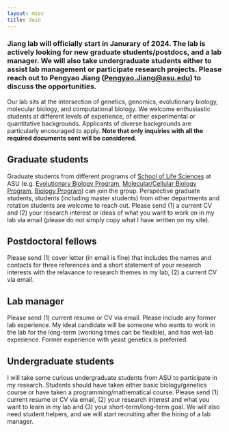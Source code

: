 ```yaml
---
layout: misc
title: Join
---
```


### Jiang lab will officially start in Janurary of 2024.  The lab is actively looking for new graduate students/postdocs, and a lab manager. We will also take undergraduate students either to assist lab management or participate research projects. Please reach out to Pengyao Jiang (Pengyao.Jiang@asu.edu)  to discuss the opportunities. 


Our lab sits at the intersection of genetics, genomics, evolutionary biology, molecular biology,  and computational biology. We welcome enthusiastic students at different levels of experience, of either experimental or quantitative backgrounds.  Applicants of diverse backgrounds are particularly encouraged to apply. __Note that only inquiries with all the required documents sent will be considered.__



## Graduate students

Graduate students from different programs of [School of Life Sciences] at ASU (e.g. [Evolutionary Biology Program], [Molecular/Cellular Biology Program], [Biology Program]) can join the group. Perspective graduate students, students (including master students) from other departments  and rotation students  are welcome to reach out. Please send (1) a current CV and (2) your research interest or ideas of what you want to work on in my lab via email (please do not simply copy what I have written on my site). 


## Postdoctoral fellows

Please send (1) cover letter (in email is fine) that includes the names and contacts for three references and a short statement of your research interests with the relavance to research themes in my lab, (2) a current CV via email. 

## Lab manager 

Please send (1) current resume or CV via email. Please include any former lab experience. My ideal candidate will be someone who wants to work in the lab for the long-term (working times can be flexible), and has wet-lab experience. Former experience with yeast genetics is preferred. 

## Undergraduate students

I will take some curious undergraduate students from ASU to participate in my research. Students should have taken either basic biology/genetics course or have taken a programming/mathematical course. Please send (1) current resume or CV via email, (2) your research interest and what you want to learn in my lab and (3) your short-term/long-term goal. We will also need student helpers, and we will start recruiting after the hiring of a lab manager. 


[School of Life Sciences]:https://sols.asu.edu/
[Evolutionary Biology Program]:https://sols.asu.edu/degree/graduate/phd-evolutionary-biology
[Molecular/Cellular Biology Program]:https://sols.asu.edu/degree/graduate/phd-molecular--cellular-bio-phd
[Biology Program]:https://sols.asu.edu/degree/graduate/phd-biology--phd